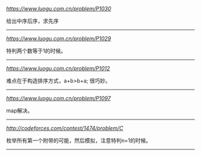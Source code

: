 *https://www.luogu.com.cn/problem/P1030*

给出中序后序，求先序

---

*https://www.luogu.com.cn/problem/P1029*

特判两个数等于1的时候。

---

*https://www.luogu.com.cn/problem/P1012*

难点在于构造排序方式，a+b>b+a;
很巧妙。

---

*https://www.luogu.com.cn/problem/P1097*

map解决。

---

*http://codeforces.com/contest/1474/problem/C*

枚举所有第一个附带的可能，然后模拟，注意特判n=1的时候。

---
